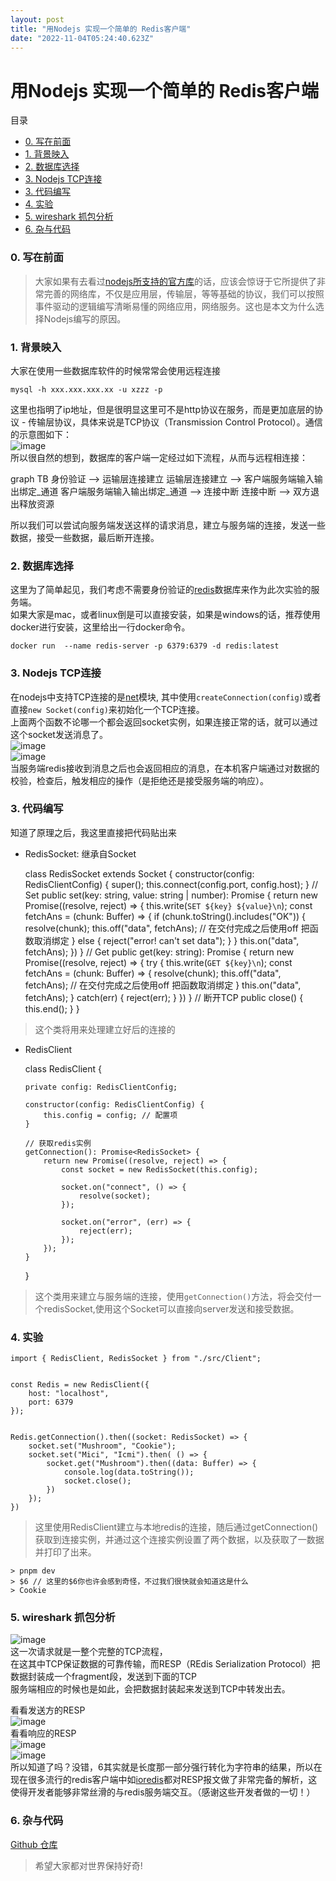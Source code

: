 ```yaml
---
layout: post
title: "用Nodejs 实现一个简单的 Redis客户端"
date: "2022-11-04T05:24:40.623Z"
---
```

用Nodejs 实现一个简单的 Redis客户端
========================

目录

*   [0\. 写在前面](#0-写在前面)
*   [1\. 背景映入](#1-背景映入)
*   [2\. 数据库选择](#2-数据库选择)
*   [3\. Nodejs TCP连接](#3-nodejs-tcp连接)
*   [3\. 代码编写](#3-代码编写)
*   [4\. 实验](#4-实验)
*   [5\. wireshark 抓包分析](#5-wireshark-抓包分析)
*   [6\. 杂与代码](#6-杂与代码)

### 0\. 写在前面

> 大家如果有去看过[nodejs所支持的官方库](https://nodejs.org/dist/latest-v18.x/docs/api/)的话，应该会惊讶于它所提供了非常完善的网络库，不仅是应用层，传输层，等等基础的协议，我们可以按照事件驱动的逻辑编写清晰易懂的网络应用，网络服务。这也是本文为什么选择Nodejs编写的原因。

### 1\. 背景映入

大家在使用一些数据库软件的时候常常会使用远程连接

    mysql -h xxx.xxx.xxx.xx -u xzzz -p
    

这里也指明了ip地址，但是很明显这里可不是http协议在服务，而是更加底层的协议 - 传输层协议，具体来说是TCP协议（Transmission Control Protocol）。通信的示意图如下：  
![image](https://img2022.cnblogs.com/blog/2217566/202211/2217566-20221103230355554-1374814546.png)  
所以很自然的想到，数据库的客户端一定经过如下流程，从而与远程相连接：

graph TB 身份验证 --> 运输层连接建立 运输层连接建立 --> 客户端服务端输入输出绑定\_通道 客户端服务端输入输出绑定\_通道 --> 连接中断 连接中断 --> 双方退出释放资源

所以我们可以尝试向服务端发送这样的请求消息，建立与服务端的连接，发送一些数据，接受一些数据，最后断开连接。

### 2\. 数据库选择

这里为了简单起见，我们考虑不需要身份验证的[redis](https://redis.io/)数据库来作为此次实验的服务端。  
如果大家是mac，或者linux倒是可以直接安装，如果是windows的话，推荐使用docker进行安装，这里给出一行docker命令。

    docker run  --name redis-server -p 6379:6379 -d redis:latest
    

### 3\. Nodejs TCP连接

在nodejs中支持TCP连接的是[net](https://nodejs.org/dist/latest-v18.x/docs/api/net.html)模块, 其中使用`createConnection(config)`或者直接`new Socket(config)`来初始化一个TCP连接。  
上面两个函数不论哪一个都会返回socket实例，如果连接正常的话，就可以通过这个socket发送消息了。  
![image](https://img2022.cnblogs.com/blog/2217566/202211/2217566-20221103231943988-1712584132.png)  
![image](https://img2022.cnblogs.com/blog/2217566/202211/2217566-20221103232028787-2076363499.png)  
当服务端redis接收到消息之后也会返回相应的消息，在本机客户端通过对数据的校验，检查后，触发相应的操作（是拒绝还是接受服务端的响应）。

### 3\. 代码编写

知道了原理之后，我这里直接把代码贴出来

*   RedisSocket: 继承自Socket

    class RedisSocket extends Socket {
        constructor(config: RedisClientConfig) {
            super();
            this.connect(config.port, config.host);
        }
    	// Set
        public set(key: string, value: string | number): Promise<Buffer> {
            return new Promise((resolve, reject) => {
                this.write(`SET ${key} ${value}\n`);
                const fetchAns = (chunk: Buffer) => {
                    if (chunk.toString().includes("OK")) {
                        resolve(chunk);
                        this.off("data", fetchAns);
    					// 在交付完成之后使用off 把函数取消绑定
                    } else {
                        reject("error! can't set data");
                    }
                }
                this.on("data", fetchAns);
            })
        }
    	// Get
        public get(key: string): Promise<Buffer> {
            return new Promise((resolve, reject) => {
                try {
                    this.write(`GET ${key}\n`);
                    const fetchAns = (chunk: Buffer) => {
                        resolve(chunk);
                        this.off("data", fetchAns);
    					// 在交付完成之后使用off 把函数取消绑定
                    }
                    this.on("data", fetchAns);
                } catch(err) {
                    reject(err);
                }
            })
        }
    	// 断开TCP
        public close() {
            this.end();
        }
    }
    

> 这个类将用来处理建立好后的连接的

*   RedisClient

    class RedisClient {
    
        private config: RedisClientConfig;
    
        constructor(config: RedisClientConfig) {
            this.config = config; // 配置项
        }
    
    	// 获取redis实例
        getConnection(): Promise<RedisSocket> {
            return new Promise((resolve, reject) => {
                const socket = new RedisSocket(this.config);
    
                socket.on("connect", () => {
                    resolve(socket);
                });
    
                socket.on("error", (err) => {
                    reject(err);
                });
            });
        }
    }
    

> 这个类用来建立与服务端的连接，使用`getConnection()`方法，将会交付一个redisSocket,使用这个Socket可以直接向server发送和接受数据。

### 4\. 实验

    import { RedisClient, RedisSocket } from "./src/Client";
    
    
    const Redis = new RedisClient({
        host: "localhost",
        port: 6379
    });
    
    
    Redis.getConnection().then((socket: RedisSocket) => {
        socket.set("Mushroom", "Cookie");
        socket.set("Mici", "Icmi").then( () => {
            socket.get("Mushroom").then((data: Buffer) => {
                console.log(data.toString());
                socket.close();
            })
        });
    })
    

> 这里使用RedisClient建立与本地redis的连接，随后通过getConnection()获取到连接实例，并通过这个连接实例设置了两个数据，以及获取了一数据并打印了出来。

    > pnpm dev
    > $6 // 这里的$6你也许会感到奇怪，不过我们很快就会知道这是什么
    > Cookie
    

### 5\. wireshark 抓包分析

![image](https://img2022.cnblogs.com/blog/2217566/202211/2217566-20221103233459803-1043782838.png)  
这一次请求就是一整个完整的TCP流程，  
在这其中TCP保证数据的可靠传输，而RESP（REdis Serialization Protocol）把数据封装成一个fragment段，发送到下面的TCP  
服务端相应的时候也是如此，会把数据封装起来发送到TCP中转发出去。

看看发送方的RESP  
![image](https://img2022.cnblogs.com/blog/2217566/202211/2217566-20221103234019800-2036032447.png)  
看看响应的RESP  
![image](https://img2022.cnblogs.com/blog/2217566/202211/2217566-20221103234048369-997127458.png)  
![image](https://img2022.cnblogs.com/blog/2217566/202211/2217566-20221103234056632-886993165.png)  
所以知道了吗？没错，6其实就是长度那一部分强行转化为字符串的结果，所以在现在很多流行的redis客户端中如[ioredis](ioredis)都对RESP报文做了非常完备的解析，这使得开发者能够非常丝滑的与redis服务端交互。（感谢这些开发者做的一切！）

### 6\. 杂与代码

[Github 仓库](https://github.com/Mushrr/simple-redis-client)

> 希望大家都对世界保持好奇!